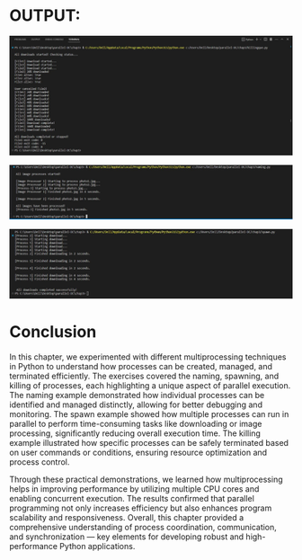 # OUTPUT:

![killing sc](https://raw.githubusercontent.com/ayanatiq01-arch/parallel-DC/f5a2cc506817e693d5970eb54eaadcd83e683ee5/P-DC/killing%20sc.JPG)

![naming sc](https://raw.githubusercontent.com/ayanatiq01-arch/parallel-DC/f5a2cc506817e693d5970eb54eaadcd83e683ee5/P-DC/naming%20sc.JPG)

![spawn s](https://raw.githubusercontent.com/ayanatiq01-arch/parallel-DC/f5a2cc506817e693d5970eb54eaadcd83e683ee5/P-DC/spawn%20s.JPG)



# Conclusion

In this chapter, we experimented with different multiprocessing techniques in Python to understand how processes can be created, managed, and terminated efficiently. The exercises covered the naming, spawning, and killing of processes, each highlighting a unique aspect of parallel execution. The naming example demonstrated how individual processes can be identified and managed distinctly, allowing for better debugging and monitoring. The spawn example showed how multiple processes can run in parallel to perform time-consuming tasks like downloading or image processing, significantly reducing overall execution time. The killing example illustrated how specific processes can be safely terminated based on user commands or conditions, ensuring resource optimization and process control.

Through these practical demonstrations, we learned how multiprocessing helps in improving performance by utilizing multiple CPU cores and enabling concurrent execution. The results confirmed that parallel programming not only increases efficiency but also enhances program scalability and responsiveness. Overall, this chapter provided a comprehensive understanding of process coordination, communication, and synchronization — key elements for developing robust and high-performance Python applications.
